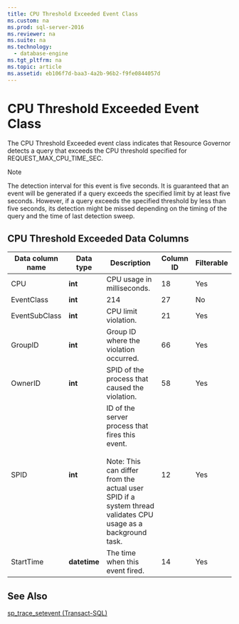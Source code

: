 ```yaml
---
title: CPU Threshold Exceeded Event Class
ms.custom: na
ms.prod: sql-server-2016
ms.reviewer: na
ms.suite: na
ms.technology: 
  - database-engine
ms.tgt_pltfrm: na
ms.topic: article
ms.assetid: eb106f7d-baa3-4a2b-96b2-f9fe0844057d
---
```

# CPU Threshold Exceeded Event Class
  The CPU Threshold Exceeded event class indicates that Resource Governor detects a query that exceeds the CPU threshold specified for REQUEST_MAX_CPU_TIME_SEC.  
  
> [!NOTE]  
>  The detection interval for this event is five seconds. It is guaranteed that an event will be generated if a query exceeds the specified limit by at least five seconds. However, if a query exceeds the specified threshold by less than five seconds, its detection might be missed depending on the timing of the query and the time of last detection sweep.  
  
## CPU Threshold Exceeded Data Columns  
  
|Data column name|Data type|Description|Column ID|Filterable|  
|----------------------|---------------|-----------------|---------------|----------------|  
|CPU|**int**|CPU usage in milliseconds.|18|Yes|  
|EventClass|**int**|214|27|No|  
|EventSubClass|**int**|CPU limit violation.|21|Yes|  
|GroupID|**int**|Group ID where the violation occurred.|66|Yes|  
|OwnerID|**int**|SPID of the process that caused the violation.|58|Yes|  
|SPID|**int**|ID of the server process that fires this event.<br /><br /> Note: This can differ from the actual user SPID if a system thread validates CPU usage as a background task.|12|Yes|  
|StartTime|**datetime**|The time when this event fired.|14|Yes|  
  
## See Also  
 [sp_trace_setevent &#40;Transact-SQL&#41;](../Topic/sp_trace_setevent%20\(Transact-SQL\).md)  
  
  